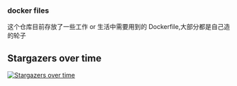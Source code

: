 ### docker files

这个仓库目前存放了一些工作 or 生活中需要用到的 Dockerfile,大部分都是自己造的轮子
## Stargazers over time
[![Stargazers over time](https://starcharts.herokuapp.com/xrw002/dockerfile.svg)](https://starcharts.herokuapp.com/xrw002/dockerfile)
      
